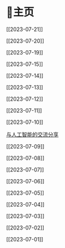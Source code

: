 # 🏡主页

[[2023-07-21]]

[[2023-07-20]]

[[2023-07-19]]

[[2023-07-15]]

[[2023-07-14]]

[[2023-07-13]]

[[2023-07-12]]

[[2023-07-11]]

[[2023-07-10]]

[与人工智能的交流分享](%E4%B8%8E%E4%BA%BA%E5%B7%A5%E6%99%BA%E8%83%BD%E7%9A%84%E4%BA%A4%E6%B5%81%E5%88%86%E4%BA%AB.md)

[[2023-07-09]]

[[2023-07-08]]

[[2023-07-07]]

[[2023-07-06]]

[[2023-07-05]]

[[2023-07-04]]

[[2023-07-03]]

[[2023-07-02]]

[[2023-07-01]]